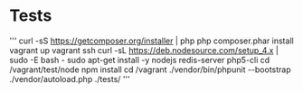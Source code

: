# Tests

'''
curl -sS https://getcomposer.org/installer | php
php composer.phar install
vagrant up
vagrant ssh
curl -sL https://deb.nodesource.com/setup_4.x | sudo -E bash -
sudo apt-get install -y nodejs redis-server php5-cli
cd /vagrant/test/node
npm install
cd /vagrant
./vendor/bin/phpunit --bootstrap ./vendor/autoload.php ./tests/
'''

